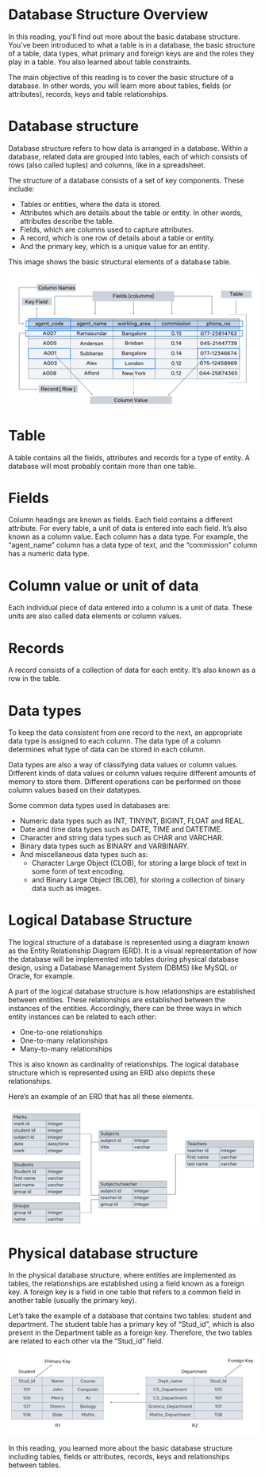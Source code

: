 # Database Structure Overview

In this reading, you’ll find out more about the basic database structure. You’ve been introduced to what a table is in a database, the basic structure of a table, data types, what primary and foreign keys are and the roles they play in a table. You also learned about table constraints.

The main objective of this reading is to cover the basic structure of a database. In other words, you will learn more about tables, fields (or attributes), records, keys and table relationships.

# Database structure

Database structure refers to how data is arranged in a database. Within a database, related data are grouped into tables, each of which consists of rows (also called tuples) and columns, like in a spreadsheet.

The structure of a database consists of a set of key components. These include:      

- Tables or entities, where the data is stored.
- Attributes which are details about the table or entity. In other words, attributes describe the table.
- Fields, which are columns used to capture attributes.
- A record, which is one row of details about a table or entity.
- And the primary key, which is a unique value for an entity.

This image shows the basic structural elements of a database table.

![Untitled](Database%20Structure%20Overview%2023dbd4d4ce7642d09b28973a34676f49/Untitled.png)

# Table

A table contains all the fields, attributes and records for a type of entity. A database will most probably contain more than one table.

# Fields

Column headings are known as fields. Each field contains a different attribute. For every table, a unit of data is entered into each field. It’s also known as a column value. Each column has a data type. For example, the “agent_name” column has a data type of text, and the “commission” column has a numeric data type.

# ****Column value or unit of data****

Each individual piece of data entered into a column is a unit of data. These units are also called data elements or column values.

# ****Records****

A record consists of a collection of data for each entity. It’s also known as a row in the table.

# Data types

To keep the data consistent from one record to the next, an appropriate data type is assigned to each column. The data type of a column determines what type of data can be stored in each column.

Data types are also a way of classifying data values or column values. Different kinds of data values or column values require different amounts of memory to store them. Different operations can be performed on those column values based on their datatypes.

Some common data types used in databases are:

- Numeric data types such as INT, TINYINT, BIGINT, FLOAT and REAL.
- Date and time data types such as DATE, TIME and DATETIME.
- Character and string data types such as CHAR and VARCHAR.
- Binary data types such as BINARY and VARBINARY.
- And miscellaneous data types such as:
    - Character Large Object (CLOB), for storing a large block of text in some form of text encoding.
    - and Binary Large Object (BLOB), for storing a collection of binary data such as images.

# Logical Database Structure

The logical structure of a database is represented using a diagram known as the Entity Relationship Diagram (ERD). It is a visual representation of how the database will be implemented into tables during physical database design, using a Database Management System (DBMS) like MySQL or Oracle, for example.

A part of the logical database structure is how relationships are established between entities. These relationships are established between the instances of the entities. Accordingly, there can be three ways in which entity instances can be related to each other:

- One-to-one relationships
- One-to-many relationships
- Many-to-many relationships

This is also known as cardinality of relationships. The logical database structure which is represented using an ERD also depicts these relationships.

Here’s an example of an ERD that has all these elements.

![Untitled](Database%20Structure%20Overview%2023dbd4d4ce7642d09b28973a34676f49/Untitled%201.png)

# Physical database structure

In the physical database structure, where entities are implemented as tables, the relationships are established using a field known as a foreign key. A foreign key is a field in one table that refers to a common field in another table (usually the primary key).

Let’s take the example of a database that contains two tables: student and department. The student table has a primary key of “Stud_id”, which is also present in the Department table as a foreign key. Therefore, the two tables are related to each other via the “Stud_id” field.

![Untitled](Database%20Structure%20Overview%2023dbd4d4ce7642d09b28973a34676f49/Untitled%202.png)

In this reading, you learned more about the basic database structure including tables, fields or attributes, records, keys and relationships between tables.
